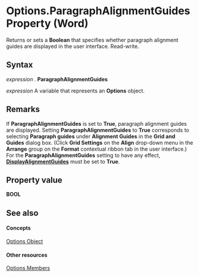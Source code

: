 
# Options.ParagraphAlignmentGuides Property (Word)

Returns or sets a  **Boolean** that specifies whether paragraph alignment guides are displayed in the user interface. Read-write.


## Syntax

 _expression_ . **ParagraphAlignmentGuides**

 _expression_ A variable that represents an **Options** object.


## Remarks

If  **ParagraphAlignmentGuides** is set to **True**, paragraph alignment guides are displayed. Setting  **ParagraphAlignmentGuides** to **True** corresponds to selecting **Paragraph guides** under **Alignment Guides** in the **Grid and Guides** dialog box. (Click **Grid Settings** on the **Align** drop-down menu in the **Arrange** group on the **Format** contextual ribbon tab in the user interface.) For the **ParagraphAlignmentGuides** setting to have any effect, **[DisplayAlignmentGuides](06a46d32-4ea4-ac1a-c0a0-d4e838671311.md)** must be set to **True**.


## Property value

 **BOOL**


## See also


#### Concepts


[Options Object](873b7b99-3fe1-fd89-9ece-a9355cb827dc.md)
#### Other resources


[Options Members](76cd9dfe-6bbb-4c3d-0bfc-79a62bedd15e.md)
